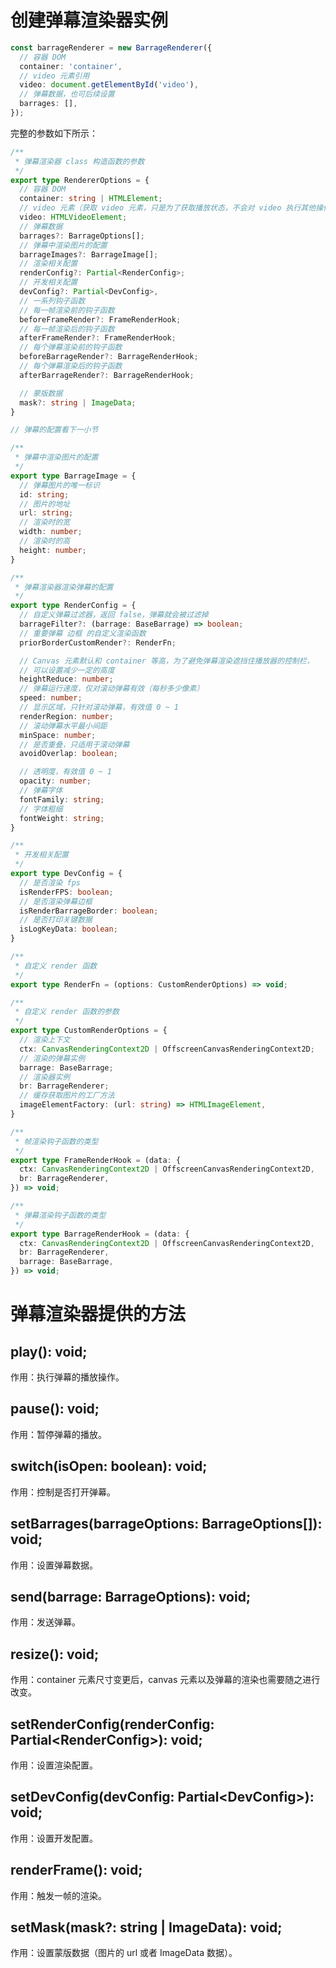 # 创建弹幕渲染器实例
```ts
const barrageRenderer = new BarrageRenderer({
  // 容器 DOM
  container: 'container',
  // video 元素引用
  video: document.getElementById('video'),
  // 弹幕数据，也可后续设置
  barrages: [],
});
```
完整的参数如下所示：
```ts
/**
 * 弹幕渲染器 class 构造函数的参数
 */
export type RendererOptions = {
  // 容器 DOM
  container: string | HTMLElement;
  // video 元素（获取 video 元素，只是为了获取播放状态，不会对 video 执行其他操作）
  video: HTMLVideoElement;
  // 弹幕数据
  barrages?: BarrageOptions[];
  // 弹幕中渲染图片的配置
  barrageImages?: BarrageImage[];
  // 渲染相关配置
  renderConfig?: Partial<RenderConfig>;
  // 开发相关配置
  devConfig?: Partial<DevConfig>,
  // 一系列钩子函数
  // 每一帧渲染前的钩子函数
  beforeFrameRender?: FrameRenderHook;
  // 每一帧渲染后的钩子函数
  afterFrameRender?: FrameRenderHook;
  // 每个弹幕渲染前的钩子函数
  beforeBarrageRender?: BarrageRenderHook;
  // 每个弹幕渲染后的钩子函数
  afterBarrageRender?: BarrageRenderHook;

  // 蒙版数据
  mask?: string | ImageData;
}

// 弹幕的配置看下一小节

/**
 * 弹幕中渲染图片的配置
 */
export type BarrageImage = {
  // 弹幕图片的唯一标识
  id: string;
  // 图片的地址
  url: string;
  // 渲染时的宽
  width: number;
  // 渲染时的高
  height: number;
}

/**
 * 弹幕渲染器渲染弹幕的配置
 */
export type RenderConfig = {
  // 自定义弹幕过滤器，返回 false，弹幕就会被过滤掉
  barrageFilter?: (barrage: BaseBarrage) => boolean;
  // 重要弹幕 边框 的自定义渲染函数
  priorBorderCustomRender?: RenderFn;

  // Canvas 元素默认和 container 等高，为了避免弹幕渲染遮挡住播放器的控制栏，
  // 可以设置减少一定的高度
  heightReduce: number;
  // 弹幕运行速度，仅对滚动弹幕有效（每秒多少像素）
  speed: number;
  // 显示区域，只针对滚动弹幕，有效值 0 ~ 1
  renderRegion: number;
  // 滚动弹幕水平最小间距
  minSpace: number;
  // 是否重叠，只适用于滚动弹幕
  avoidOverlap: boolean;

  // 透明度，有效值 0 ~ 1
  opacity: number;
  // 弹幕字体
  fontFamily: string;
  // 字体粗细
  fontWeight: string;
}

/**
 * 开发相关配置
 */
export type DevConfig = {
  // 是否渲染 fps
  isRenderFPS: boolean;
  // 是否渲染弹幕边框
  isRenderBarrageBorder: boolean;
  // 是否打印关键数据
  isLogKeyData: boolean;
}

/**
 * 自定义 render 函数
 */
export type RenderFn = (options: CustomRenderOptions) => void;

/**
 * 自定义 render 函数的参数
 */
export type CustomRenderOptions = {
  // 渲染上下文
  ctx: CanvasRenderingContext2D | OffscreenCanvasRenderingContext2D;
  // 渲染的弹幕实例
  barrage: BaseBarrage;
  // 渲染器实例
  br: BarrageRenderer;
  // 缓存获取图片的工厂方法
  imageElementFactory: (url: string) => HTMLImageElement,
}

/**
 * 帧渲染钩子函数的类型
 */
export type FrameRenderHook = (data: {
  ctx: CanvasRenderingContext2D | OffscreenCanvasRenderingContext2D,
  br: BarrageRenderer,
}) => void;

/**
 * 弹幕渲染钩子函数的类型
 */
export type BarrageRenderHook = (data: {
  ctx: CanvasRenderingContext2D | OffscreenCanvasRenderingContext2D,
  br: BarrageRenderer,
  barrage: BaseBarrage,
}) => void;
```

# 弹幕渲染器提供的方法
## play(): void;
作用：执行弹幕的播放操作。

## pause(): void;
作用：暂停弹幕的播放。

## switch(isOpen: boolean): void;
作用：控制是否打开弹幕。

## setBarrages(barrageOptions: BarrageOptions[]): void;
作用：设置弹幕数据。

## send(barrage: BarrageOptions): void;
作用：发送弹幕。

## resize(): void;
作用：container 元素尺寸变更后，canvas 元素以及弹幕的渲染也需要随之进行改变。

## setRenderConfig(renderConfig: Partial\<RenderConfig\>): void;
作用：设置渲染配置。

## setDevConfig(devConfig: Partial\<DevConfig\>): void;
作用：设置开发配置。

## renderFrame(): void;
作用：触发一帧的渲染。

## setMask(mask?: string | ImageData): void;
作用：设置蒙版数据（图片的 url 或者 ImageData 数据）。